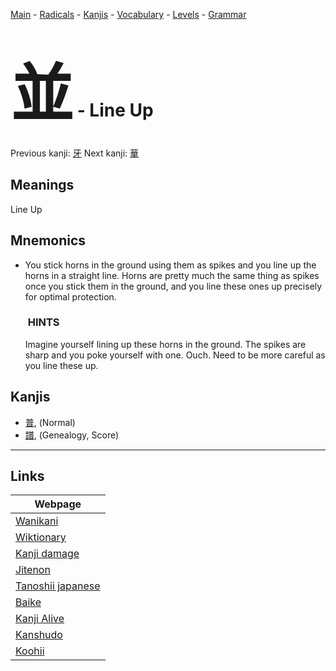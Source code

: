 <style> bigfont {font-size: 100px}</style>
[Main](../README.md) -
[Radicals](../radicals.md) -
[Kanjis](../kanjis.md) -
[Vocabulary](../vocabulary.md) -
[Levels](../levels.md) -
[Grammar](../grammar.md)
# <bigfont> 並</bigfont> - Line Up 

Previous kanji: [牙](牙.md) Next kanji: [華](華.md) 

## Meanings
 Line Up
## Mnemonics
 * <div>You stick&nbsp;horns&nbsp;in the&nbsp;ground&nbsp;using them as&nbsp;spikes&nbsp;and you&nbsp;line up&nbsp;the horns in a straight line. Horns are pretty much the same thing as spikes once you stick them in the ground, and you line these ones up precisely for optimal protection.</div><h3><i></i>&nbsp;HINTS</h3><div>Imagine yourself lining up these horns in the ground. The spikes are sharp and you poke yourself with one. Ouch. Need to be more careful as you line these up.</div>


## Kanjis
 * [普](../kanjis/普.md), (Normal)
* [譜](../kanjis/譜.md), (Genealogy, Score)



---

## Links 

| Webpage |
| --- |
| [Wanikani          ](https://www.wanikani.com/kanji/並) |
| [Wiktionary        ](https://en.wiktionary.org/wiki/並) |
| [Kanji damage      ](http://www.kanjidamage.com/kanji/search?utf8=✓&q=並) |
| [Jitenon           ](https://jitenon.com/kanji/並) |
| [Tanoshii japanese ](https://www.tanoshiijapanese.com/dictionary/kanji.cfm?k=並) |
| [Baike             ](https://baike.baidu.com/item/並) |
| [Kanji Alive       ](https://app.kanjialive.com/並) |
| [Kanshudo          ](https://www.kanshudo.com/searchmn?q=並) |
| [Koohii            ](https://kanji.koohii.com/study/kanji/並) |
